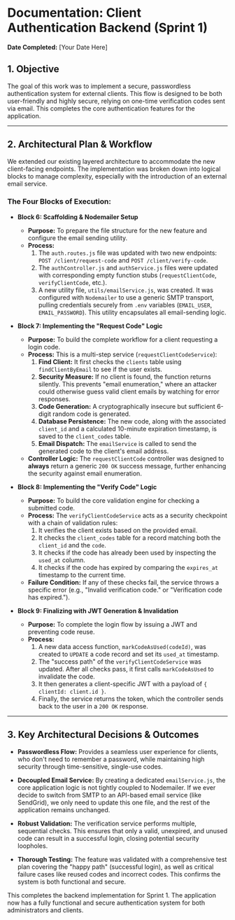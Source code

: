 # Documentation: Client Authentication Backend (Sprint 1)

**Date Completed:** [Your Date Here]

## 1. Objective

The goal of this work was to implement a secure, passwordless authentication system for external clients. This flow is designed to be both user-friendly and highly secure, relying on one-time verification codes sent via email. This completes the core authentication features for the application.

---

## 2. Architectural Plan & Workflow

We extended our existing layered architecture to accommodate the new client-facing endpoints. The implementation was broken down into logical blocks to manage complexity, especially with the introduction of an external email service.

### The Four Blocks of Execution:

*   **Block 6: Scaffolding & Nodemailer Setup**
    *   **Purpose:** To prepare the file structure for the new feature and configure the email sending utility.
    *   **Process:**
        1.  The `auth.routes.js` file was updated with two new endpoints: `POST /client/request-code` and `POST /client/verify-code`.
        2.  The `authController.js` and `authService.js` files were updated with corresponding empty function stubs (`requestClientCode`, `verifyClientCode`, etc.).
        3.  A new utility file, `utils/emailService.js`, was created. It was configured with `Nodemailer` to use a generic SMTP transport, pulling credentials securely from `.env` variables (`EMAIL_USER`, `EMAIL_PASSWORD`). This utility encapsulates all email-sending logic.

*   **Block 7: Implementing the "Request Code" Logic**
    *   **Purpose:** To build the complete workflow for a client requesting a login code.
    *   **Process:** This is a multi-step service (`requestClientCodeService`):
        1.  **Find Client:** It first checks the `clients` table using `findClientByEmail` to see if the user exists.
        2.  **Security Measure:** If no client is found, the function returns silently. This prevents "email enumeration," where an attacker could otherwise guess valid client emails by watching for error responses.
        3.  **Code Generation:** A cryptographically insecure but sufficient 6-digit random code is generated.
        4.  **Database Persistence:** The new code, along with the associated `client_id` and a calculated 10-minute expiration timestamp, is saved to the `client_codes` table.
        5.  **Email Dispatch:** The `emailService` is called to send the generated code to the client's email address.
    *   **Controller Logic:** The `requestClientCode` controller was designed to **always** return a generic `200 OK` success message, further enhancing the security against email enumeration.

*   **Block 8: Implementing the "Verify Code" Logic**
    *   **Purpose:** To build the core validation engine for checking a submitted code.
    *   **Process:** The `verifyClientCodeService` acts as a security checkpoint with a chain of validation rules:
        1.  It verifies the client exists based on the provided email.
        2.  It checks the `client_codes` table for a record matching both the `client_id` and the `code`.
        3.  It checks if the code has already been used by inspecting the `used_at` column.
        4.  It checks if the code has expired by comparing the `expires_at` timestamp to the current time.
    *   **Failure Condition:** If any of these checks fail, the service throws a specific error (e.g., "Invalid verification code." or "Verification code has expired.").

*   **Block 9: Finalizing with JWT Generation & Invalidation**
    *   **Purpose:** To complete the login flow by issuing a JWT and preventing code reuse.
    *   **Process:**
        1.  A new data access function, `markCodeAsUsed(codeId)`, was created to `UPDATE` a code record and set its `used_at` timestamp.
        2.  The "success path" of the `verifyClientCodeService` was updated. After all checks pass, it first calls `markCodeAsUsed` to invalidate the code.
        3.  It then generates a client-specific JWT with a payload of `{ clientId: client.id }`.
        4.  Finally, the service returns the token, which the controller sends back to the user in a `200 OK` response.

---

## 3. Key Architectural Decisions & Outcomes

*   **Passwordless Flow:** Provides a seamless user experience for clients, who don't need to remember a password, while maintaining high security through time-sensitive, single-use codes.

*   **Decoupled Email Service:** By creating a dedicated `emailService.js`, the core application logic is not tightly coupled to Nodemailer. If we ever decide to switch from SMTP to an API-based email service (like SendGrid), we only need to update this one file, and the rest of the application remains unchanged.

*   **Robust Validation:** The verification service performs multiple, sequential checks. This ensures that only a valid, unexpired, and unused code can result in a successful login, closing potential security loopholes.

*   **Thorough Testing:** The feature was validated with a comprehensive test plan covering the "happy path" (successful login), as well as critical failure cases like reused codes and incorrect codes. This confirms the system is both functional and secure.

This completes the backend implementation for Sprint 1. The application now has a fully functional and secure authentication system for both administrators and clients.